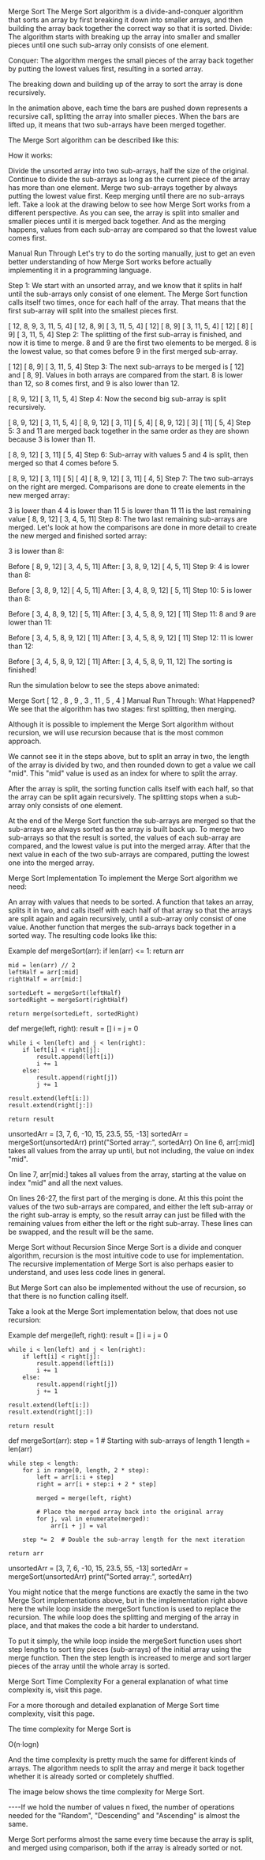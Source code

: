 Merge Sort
The Merge Sort algorithm is a divide-and-conquer algorithm that sorts an array by first breaking it down into smaller arrays, and then building the array back together the correct way so that it is sorted.
Divide: The algorithm starts with breaking up the array into smaller and smaller pieces until one such sub-array only consists of one element.

Conquer: The algorithm merges the small pieces of the array back together by putting the lowest values first, resulting in a sorted array.

The breaking down and building up of the array to sort the array is done recursively.

In the animation above, each time the bars are pushed down represents a recursive call, splitting the array into smaller pieces. When the bars are lifted up, it means that two sub-arrays have been merged together.

The Merge Sort algorithm can be described like this:

How it works:

Divide the unsorted array into two sub-arrays, half the size of the original.
Continue to divide the sub-arrays as long as the current piece of the array has more than one element.
Merge two sub-arrays together by always putting the lowest value first.
Keep merging until there are no sub-arrays left.
Take a look at the drawing below to see how Merge Sort works from a different perspective. As you can see, the array is split into smaller and smaller pieces until it is merged back together. And as the merging happens, values from each sub-array are compared so that the lowest value comes first.

Manual Run Through
Let's try to do the sorting manually, just to get an even better understanding of how Merge Sort works before actually implementing it in a programming language.

Step 1: We start with an unsorted array, and we know that it splits in half until the sub-arrays only consist of one element. The Merge Sort function calls itself two times, once for each half of the array. That means that the first sub-array will split into the smallest pieces first.

[ 12, 8, 9, 3, 11, 5, 4]
[ 12, 8, 9] [ 3, 11, 5, 4]
[ 12] [ 8, 9] [ 3, 11, 5, 4]
[ 12] [ 8] [ 9] [ 3, 11, 5, 4]
Step 2: The splitting of the first sub-array is finished, and now it is time to merge. 8 and 9 are the first two elements to be merged. 8 is the lowest value, so that comes before 9 in the first merged sub-array.

[ 12] [ 8, 9] [ 3, 11, 5, 4]
Step 3: The next sub-arrays to be merged is [ 12] and [ 8, 9]. Values in both arrays are compared from the start. 8 is lower than 12, so 8 comes first, and 9 is also lower than 12.

[ 8, 9, 12] [ 3, 11, 5, 4]
Step 4: Now the second big sub-array is split recursively.

[ 8, 9, 12] [ 3, 11, 5, 4]
[ 8, 9, 12] [ 3, 11] [ 5, 4]
[ 8, 9, 12] [ 3] [ 11] [ 5, 4]
Step 5: 3 and 11 are merged back together in the same order as they are shown because 3 is lower than 11.

[ 8, 9, 12] [ 3, 11] [ 5, 4]
Step 6: Sub-array with values 5 and 4 is split, then merged so that 4 comes before 5.

[ 8, 9, 12] [ 3, 11] [ 5] [ 4]
[ 8, 9, 12] [ 3, 11] [ 4, 5]
Step 7: The two sub-arrays on the right are merged. Comparisons are done to create elements in the new merged array:

3 is lower than 4
4 is lower than 11
5 is lower than 11
11 is the last remaining value
[ 8, 9, 12] [ 3, 4, 5, 11]
Step 8: The two last remaining sub-arrays are merged. Let's look at how the comparisons are done in more detail to create the new merged and finished sorted array:

3 is lower than 8:

Before [ 8, 9, 12] [ 3, 4, 5, 11]
After: [ 3, 8, 9, 12] [ 4, 5, 11]
Step 9: 4 is lower than 8:

Before [ 3, 8, 9, 12] [ 4, 5, 11]
After: [ 3, 4, 8, 9, 12] [ 5, 11]
Step 10: 5 is lower than 8:

Before [ 3, 4, 8, 9, 12] [ 5, 11]
After: [ 3, 4, 5, 8, 9, 12] [ 11]
Step 11: 8 and 9 are lower than 11:

Before [ 3, 4, 5, 8, 9, 12] [ 11]
After: [ 3, 4, 5, 8, 9, 12] [ 11]
Step 12: 11 is lower than 12:

Before [ 3, 4, 5, 8, 9, 12] [ 11]
After: [ 3, 4, 5, 8, 9, 11, 12]
The sorting is finished!

Run the simulation below to see the steps above animated:

Merge Sort
[
 12
, 
8
, 
9
, 
3
, 
11
, 
5
, 
4
]
Manual Run Through: What Happened?
We see that the algorithm has two stages: first splitting, then merging.

Although it is possible to implement the Merge Sort algorithm without recursion, we will use recursion because that is the most common approach.

We cannot see it in the steps above, but to split an array in two, the length of the array is divided by two, and then rounded down to get a value we call "mid". This "mid" value is used as an index for where to split the array.

After the array is split, the sorting function calls itself with each half, so that the array can be split again recursively. The splitting stops when a sub-array only consists of one element.

At the end of the Merge Sort function the sub-arrays are merged so that the sub-arrays are always sorted as the array is built back up. To merge two sub-arrays so that the result is sorted, the values of each sub-array are compared, and the lowest value is put into the merged array. After that the next value in each of the two sub-arrays are compared, putting the lowest one into the merged array.

Merge Sort Implementation
To implement the Merge Sort algorithm we need:

An array with values that needs to be sorted.
A function that takes an array, splits it in two, and calls itself with each half of that array so that the arrays are split again and again recursively, until a sub-array only consist of one value.
Another function that merges the sub-arrays back together in a sorted way.
The resulting code looks like this:

Example
def mergeSort(arr):
    if len(arr) <= 1:
        return arr

    mid = len(arr) // 2
    leftHalf = arr[:mid]
    rightHalf = arr[mid:]

    sortedLeft = mergeSort(leftHalf)
    sortedRight = mergeSort(rightHalf)

    return merge(sortedLeft, sortedRight)

def merge(left, right):
    result = []
    i = j = 0

    while i < len(left) and j < len(right):
        if left[i] < right[j]:
            result.append(left[i])
            i += 1
        else:
            result.append(right[j])
            j += 1

    result.extend(left[i:])
    result.extend(right[j:])

    return result

unsortedArr = [3, 7, 6, -10, 15, 23.5, 55, -13]
sortedArr = mergeSort(unsortedArr)
print("Sorted array:", sortedArr)
On line 6, arr[:mid] takes all values from the array up until, but not including, the value on index "mid".

On line 7, arr[mid:] takes all values from the array, starting at the value on index "mid" and all the next values.

On lines 26-27, the first part of the merging is done. At this this point the values of the two sub-arrays are compared, and either the left sub-array or the right sub-array is empty, so the result array can just be filled with the remaining values from either the left or the right sub-array. These lines can be swapped, and the result will be the same.

Merge Sort without Recursion
Since Merge Sort is a divide and conquer algorithm, recursion is the most intuitive code to use for implementation. The recursive implementation of Merge Sort is also perhaps easier to understand, and uses less code lines in general.

But Merge Sort can also be implemented without the use of recursion, so that there is no function calling itself.

Take a look at the Merge Sort implementation below, that does not use recursion:

Example
def merge(left, right):
    result = []
    i = j = 0
    
    while i < len(left) and j < len(right):
        if left[i] < right[j]:
            result.append(left[i])
            i += 1
        else:
            result.append(right[j])
            j += 1
            
    result.extend(left[i:])
    result.extend(right[j:])
    
    return result

def mergeSort(arr):
    step = 1  # Starting with sub-arrays of length 1
    length = len(arr)
    
    while step < length:
        for i in range(0, length, 2 * step):
            left = arr[i:i + step]
            right = arr[i + step:i + 2 * step]
            
            merged = merge(left, right)
            
            # Place the merged array back into the original array
            for j, val in enumerate(merged):
                arr[i + j] = val
                
        step *= 2  # Double the sub-array length for the next iteration
        
    return arr

unsortedArr = [3, 7, 6, -10, 15, 23.5, 55, -13]
sortedArr = mergeSort(unsortedArr)
print("Sorted array:", sortedArr)
 
 
 
 
 
 
 
 
 
 
 
 
You might notice that the merge functions are exactly the same in the two Merge Sort implementations above, but in the implementation right above here the while loop inside the mergeSort function is used to replace the recursion. The while loop does the splitting and merging of the array in place, and that makes the code a bit harder to understand.

To put it simply, the while loop inside the mergeSort function uses short step lengths to sort tiny pieces (sub-arrays) of the initial array using the merge function. Then the step length is increased to merge and sort larger pieces of the array until the whole array is sorted.

Merge Sort Time Complexity
For a general explanation of what time complexity is, visit this page.

For a more thorough and detailed explanation of Merge Sort time complexity, visit this page.

The time complexity for Merge Sort is

O(n⋅logn)

And the time complexity is pretty much the same for different kinds of arrays. The algorithm needs to split the array and merge it back together whether it is already sorted or completely shuffled.

The image below shows the time complexity for Merge Sort.

----If we hold the number of values n
 fixed, the number of operations needed for the "Random", "Descending" and "Ascending" is almost the same.

Merge Sort performs almost the same every time because the array is split, and merged using comparison, both if the array is already sorted or not.

